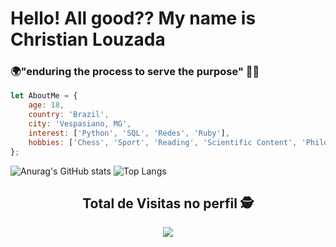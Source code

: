 # Hello! All good?? My name is Christian Louzada

### 🌍"enduring the process to serve the purpose" 👨‍💻

```javascript
let AboutMe = {
    age: 18,
    country: 'Brazil',
    city: 'Vespasiano, MG',
    interest: ['Python', 'SQL', 'Redes', 'Ruby'],
    hobbies: ['Chess', 'Sport', 'Reading', 'Scientific Content', 'Philosophy']
};
```

![Anurag's GitHub stats](https://github-readme-stats.vercel.app/api?username=Th3Creator&show_icons=true&theme=tokyonight)
![Top Langs](https://github-readme-stats.vercel.app/api/top-langs/?username=Th3Creator&layout=compact&theme=tokyonight)

<div align="center">


## Total de Visitas no perfil 🕵️ <br>
</div>
 <p align="center"> 
   <img alingn="center" src="https://profile-counter.glitch.me/Th3Creator/count.svg" />
 </p>

